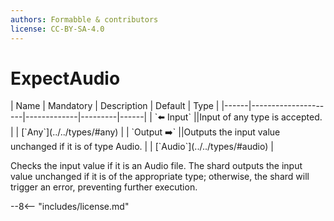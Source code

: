 ```yaml
---
authors: Formabble & contributors
license: CC-BY-SA-4.0
---
```



# ExpectAudio

<div class="sh-parameters" markdown="1">
| Name | Mandatory | Description | Default | Type |
|------|---------------------|-------------|---------|------|
| `⬅️ Input` ||Input of any type is accepted. | | [`Any`](../../types/#any) |
| `Output ➡️` ||Outputs the input value unchanged if it is of type Audio. | | [`Audio`](../../types/#audio) |

</div>

Checks the input value if it is an Audio file. The shard outputs the input value unchanged if it is of the appropriate type; otherwise, the shard will trigger an error, preventing further execution.

--8<-- "includes/license.md"

